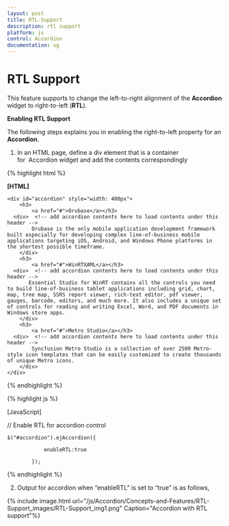 ```yaml
---
layout: post
title: RTL-Support
description: rtl support
platform: js
control: Accordion 
documentation: ug
---
```


# RTL Support

This feature supports to change the left-to-right alignment of the **Accordion** widget to right-to-left (**RTL**). 

**Enabling RTL Support**

The following steps explains you in enabling the right-to-left property for an **Accordion**.

1. In an HTML page, define a div element that is a container for  Accordion widget and add the contents correspondingly

{% highlight html %}

   **[HTML]**

    <div id="accordion" style="width: 400px"> 
        <h3>  
            <a href="#">Orubase</a></h3>    
      <div>  <!-- add accordion contents here to load contents under this header -->  
            Orubase is the only mobile application development framework built especially for developing complex line-of-business mobile applications targeting iOS, Android, and Windows Phone platforms in the shortest possible timeframe.
        </div>  
        <h3>   
            <a href="#">WinRTXAML</a></h3>     
      <div>  <!-- add accordion contents here to load contents under this header --> 
           Essential Studio for WinRT contains all the controls you need to build line-of-business tablet applications including grid, chart, map, tree map, SSRS report viewer, rich-text editor, pdf viewer, gauges, barcode, editors, and much more. It also includes a unique set of controls for reading and writing Excel, Word, and PDF documents in Windows store apps.       
        </div>        
        <h3>     
            <a href="#">Metro Studio</a></h3>   
      <div>  <!-- add accordion contents here to load contents under this header -->   
            Syncfusion Metro Studio is a collection of over 2500 Metro-style icon templates that can be easily customized to create thousands of unique Metro icons.                      
        </div>                         
    </div>

{% endhighlight %}


{% highlight js %}

[JavaScript]

// Enable RTL for accordion control

    $("#accordion").ejAccordion({
	
                enableRTL:true
				
            });

	
{% endhighlight %}


2. Output for accordion when “enableRTL” is set to “true” is as follows,



{% include image.html url="/js/Accordion/Concepts-and-Features/RTL-Support_images/RTL-Support_img1.png" Caption="Accordion with RTL support"%}

